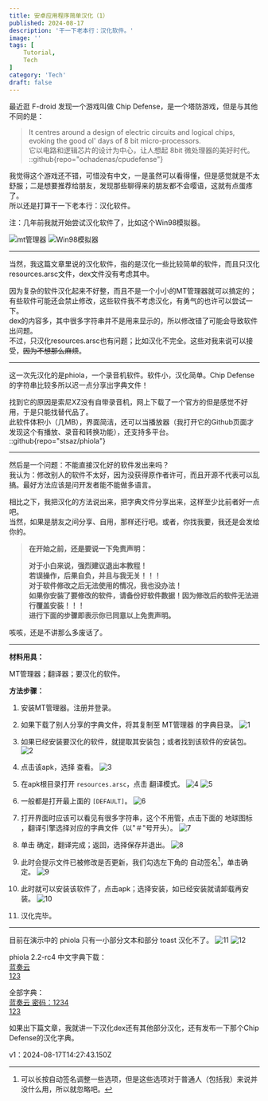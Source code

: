 ```yaml
---
title: 安卓应用程序简单汉化（1）
published: 2024-08-17
description: '干一下老本行：汉化软件。'
image: ''
tags: [
    Tutorial,
    Tech
]
category: 'Tech'
draft: false 
---
```


最近逛 F-droid 发现一个游戏叫做 Chip Defense，是一个塔防游戏，但是与其他不同的是：

> It centres around a design of electric circuits and logical chips, evoking the good ol' days of 8 bit micro-processors.  
> 它以电路和逻辑芯片的设计为中心，让人想起 8bit 微处理器的美好时代。
> ::github{repo="ochadenas/cpudefense"}

我觉得这个游戏还不错，可惜没有中文，一是虽然可以看得懂，但是感觉就是不太舒服；二是想要推荐给朋友，发现那些聊得来的朋友都不会嘤语，这就有点蛋疼了。  
所以还是打算干一下老本行：汉化软件。

注：几年前我就开始尝试汉化软件了，比如这个Win98模拟器。

![mt管理器](<./Screenshot_20200219-230130.png>)
![Win98模拟器](<./Screenshot_20200224-231615.png>)

---

当然，我这篇文章里说的汉化软件，指的是汉化一些比较简单的软件，而且只汉化resources.arsc文件，dex文件没有考虑其中。

因为复杂的软件汉化起来不好整，而且不是一个小小的MT管理器就可以搞定的；有些软件可能还会禁止修改，这些软件我不考虑汉化，有勇气的也许可以尝试一下。  
dex的内容多，其中很多字符串并不是用来显示的，所以修改错了可能会导致软件出问题。  
不过，只汉化resources.arsc也有问题；比如汉化不完全。这些对我来说可以接受，~~因为不想那么麻烦~~。

---

这一次先汉化的是phiola，一个录音机软件。软件小，汉化简单。Chip Defense 的字符串比较多所以迟一点分享出字典文件！  

找到它的原因是索尼XZ没有自带录音机，网上下载了一个官方的但是感觉不好用，于是只能找替代品了。  
此软件体积小（几MB），界面简洁，还可以当播放器（我打开它的Github页面才发现这个有播放、录音和转换功能），还支持多平台。
::github{repo="stsaz/phiola"}

---

然后是一个问题：不能直接汉化好的软件发出来吗？  
我认为：修改别人的软件不太好，因为没获得原作者许可，而且开源不代表可以乱搞。最好方法应该是问开发者能不能做多语言。  

相比之下，我把汉化的方法说出来，把字典文件分享出来，这样至少比前者好一点吧。  
当然，如果是朋友之间分享、自用，那样还行吧。或者，你找我要，我还是会发给你的。

> **在开始之前，还是要说一下免责声明：**
>
> **对于小白来说，强烈建议退出本教程！**  
> **若误操作，后果自负，并且与我无关！！！**  
> **对于软件修改之后无法使用的情况，我也没办法！**  
> **如果你安装了要修改的软件，请备份好软件数据！因为修改后的软件无法进行覆盖安装！！！**  
> **进行下面的步骤即表示你已同意以上免责声明。**

咳咳，还是不讲那么多废话了。

---

**材料用具：**

MT管理器；翻译器；要汉化的软件。

**方法步骤：**

1. 安装MT管理器。注册并登录。

2. 如果下载了别人分享的字典文件，将其复制至 MT管理器 的字典目录。
    ![1](<./Screenshot_20240814-203111.png>)

3. 如果已经安装要汉化的软件，就提取其安装包；或者找到该软件的安装包。
    ![2](<./Screenshot_20240814-201050.png>)

4. 点击该apk，选择 查看。
    ![3](<./Screenshot_20240814-201138.png>)

5. 在apk根目录打开 `resources.arsc`，点击 翻译模式。
    ![4](<./Screenshot_20240814-201156.png>)
    ![5](<./Screenshot_20240814-201147.png>)

6. 一般都是打开最上面的 `[DEFAULT]`。
    ![6](<./Screenshot_20240814-201205.png>)

7. 打开界面时应该可以看见有很多字符串，这个不用管，点击下面的 地球图标 ，翻译引擎选择对应的字典文件（以"＃"号开头）。
    ![7](<./Screenshot_20240814-203210.png>)

8. 单击 确定，翻译完成；返回，选择保存并退出。
    ![8](<./Screenshot_20240814-203227.png>)

9. 此时会提示文件已被修改是否更新，我们勾选左下角的 自动签名[^1]，单击确定。
    ![9](<./Screenshot_20240814-203242.png>)
    [^1]: 可以长按自动签名调整一些选项，但是这些选项对于普通人（包括我）来说并没什么用，所以就忽略吧。

10. 此时就可以安装该软件了，点击apk；选择安装，如已经安装就请卸载再安装。
    ![10](<./Screenshot_20240814-203307.png>)

11. 汉化完毕。

---

目前在演示中的 phiola 只有一小部分文本和部分 toast 汉化不了。
![11](<./Screenshot_20240814-203431.png>)
![12](<./Screenshot_20240814-203508.png>)

phiola 2.2-rc4 中文字典下载：  
[蓝奏云](<https://www.lanzout.com/b0hc8qe0d>)  
[123](<https://www.123pan.com/s/3ZlATd-R5URd>)

全部字典：  
[蓝奏云 密码：1234](<https://www.lanzout.com/b0hc8qe0d>)  
[123](<https://www.123pan.com/s/3ZlATd-D5URd>)

如果出下篇文章，我就讲一下汉化dex还有其他部分汉化，还有发布一下那个Chip Defense的汉化字典。

v1：2024-08-17T14:27:43.150Z
